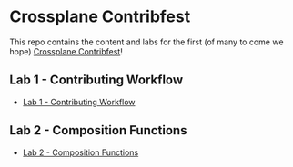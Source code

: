 # Crossplane Contribfest

This repo contains the content and labs for the first (of many to come we hope)
[Crossplane Contribfest](https://sched.co/1Hzcf)!

## Lab 1 - Contributing Workflow

* [Lab 1 - Contributing Workflow](./lab-contributing-workflow.md)

## Lab 2 - Composition Functions

* [Lab 2 - Composition Functions](./lab-composition-functions/README.md)